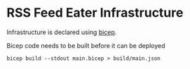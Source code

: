 # RSS Feed Eater Infrastructure

Infrastructure is declared using [bicep](https://github.com/Azure/bicep).

Bicep code needs to be built before it can be deployed

```console
bicep build --stdout main.bicep > build/main.json
```
